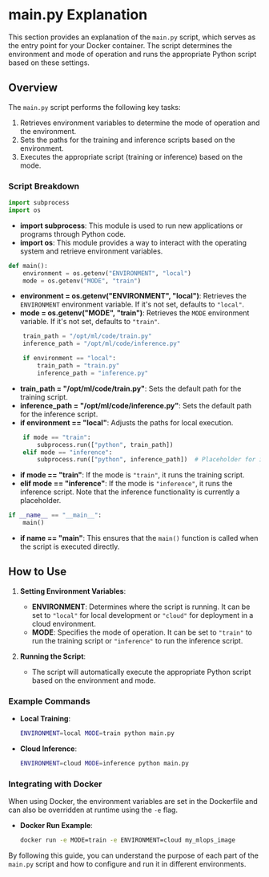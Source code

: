 
# main.py Explanation

This section provides an explanation of the `main.py` script, which serves as the entry point for your Docker container. The script determines the environment and mode of operation and runs the appropriate Python script based on these settings.

## Overview

The `main.py` script performs the following key tasks:
1. Retrieves environment variables to determine the mode of operation and the environment.
2. Sets the paths for the training and inference scripts based on the environment.
3. Executes the appropriate script (training or inference) based on the mode.

### Script Breakdown

```python
import subprocess
import os
```

- **import subprocess**: This module is used to run new applications or programs through Python code.
- **import os**: This module provides a way to interact with the operating system and retrieve environment variables.

```python
def main():
    environment = os.getenv("ENVIRONMENT", "local")
    mode = os.getenv("MODE", "train")
```

- **environment = os.getenv("ENVIRONMENT", "local")**: Retrieves the `ENVIRONMENT` environment variable. If it's not set, defaults to `"local"`.
- **mode = os.getenv("MODE", "train")**: Retrieves the `MODE` environment variable. If it's not set, defaults to `"train"`.

```python
    train_path = "/opt/ml/code/train.py"
    inference_path = "/opt/ml/code/inference.py"

    if environment == "local":
        train_path = "train.py"
        inference_path = "inference.py"
```

- **train_path = "/opt/ml/code/train.py"**: Sets the default path for the training script.
- **inference_path = "/opt/ml/code/inference.py"**: Sets the default path for the inference script.
- **if environment == "local"**: Adjusts the paths for local execution.

```python
    if mode == "train":
        subprocess.run(["python", train_path])
    elif mode == "inference":
        subprocess.run(["python", inference_path])  # Placeholder for inference script
```

- **if mode == "train"**: If the mode is `"train"`, it runs the training script.
- **elif mode == "inference"**: If the mode is `"inference"`, it runs the inference script. Note that the inference functionality is currently a placeholder.

```python
if __name__ == "__main__":
    main()
```

- **if __name__ == "__main__"**: This ensures that the `main()` function is called when the script is executed directly.

## How to Use

1. **Setting Environment Variables**:
   - **ENVIRONMENT**: Determines where the script is running. It can be set to `"local"` for local development or `"cloud"` for deployment in a cloud environment.
   - **MODE**: Specifies the mode of operation. It can be set to `"train"` to run the training script or `"inference"` to run the inference script.

2. **Running the Script**:
   - The script will automatically execute the appropriate Python script based on the environment and mode.

### Example Commands

- **Local Training**:
  ```sh
  ENVIRONMENT=local MODE=train python main.py
  ```

- **Cloud Inference**:
  ```sh
  ENVIRONMENT=cloud MODE=inference python main.py
  ```

### Integrating with Docker

When using Docker, the environment variables are set in the Dockerfile and can also be overridden at runtime using the `-e` flag.

- **Docker Run Example**:
  ```sh
  docker run -e MODE=train -e ENVIRONMENT=cloud my_mlops_image
  ```

By following this guide, you can understand the purpose of each part of the `main.py` script and how to configure and run it in different environments.
```
